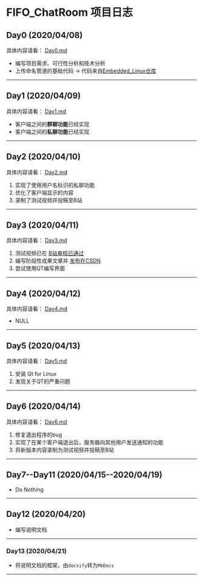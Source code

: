 # FIFO_ChatRoom 项目日志

## Day0 (2020/04/08)

具体内容请看： [Day0.md](https://gitee.com/zhj0125/FIFO_ChatRoom/blob/master/Data/Log/Day0.md)

* 编写项目需求、可行性分析和技术分析
* 上传命名管道的基础代码 -> 代码来自[Embedded_Linux仓库](https://github.com/ZHJ0125/Embedded_Linux/tree/master/Homework/lesson11)

---

## Day1 (2020/04/09)

具体内容请看： [Day1.md](https://gitee.com/zhj0125/FIFO_ChatRoom/blob/master/Data/Log/Day1.md)

* 客户端之间的**群聊功能**已经实现
* 客户端之间的**私聊功能**已经实现

---

## Day2 (2020/04/10)

具体内容请看： [Day2.md](https://gitee.com/zhj0125/FIFO_ChatRoom/blob/master/Data/Log/Day2.md)

1. 实现了使用用户名标识的私聊功能
2. 优化了客户端显示的内容
3. 录制了测试视频并投稿至B站

---

## Day3 (2020/04/11)

具体内容请看： [Day3.md](https://gitee.com/zhj0125/FIFO_ChatRoom/blob/master/Data/Log/Day3.md)

1. 测试视频已在 [B站审核已通过](https://www.bilibili.com/video/BV1Pi4y187co/)
2. 编写阶段性成果文章并 [发布在CSDN](https://blog.csdn.net/ZHJ123CSDN/article/details/105449547)
3. 尝试使用QT编写界面

---

## Day4 (2020/04/12)

具体内容请看： [Day4.md](https://gitee.com/zhj0125/FIFO_ChatRoom/blob/master/Data/Log/Day4.md)

* NULL

---

## Day5 (2020/04/13)

具体内容请看： [Day5.md](https://gitee.com/zhj0125/FIFO_ChatRoom/blob/master/Data/Log/Day5.md)

1. 安装 Qt for Linux
2. 发现关于QT的严重问题

---

## Day6 (2020/04/14)

具体内容请看： [Day6.md](https://gitee.com/zhj0125/FIFO_ChatRoom/blob/master/Data/Log/Day6.md)

1. 修复退出程序的bug
2. 实现了在某个客户端退出后，服务器向其他用户发送通知的功能
3. 将新版本内容录制为测试视频并投稿至B站

---

## Day7--Day11 (2020/04/15--2020/04/19)

* Do Nothing

---

## Day12 (2020/04/20)

* 编写说明文档

---

### Day13 (2020/04/21)

* 将说明文档的框架，由`docsify`转为`MkDocs`

---
